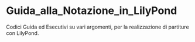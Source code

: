 # Guida_alla_Notazione_in_LilyPond
Codici Guida ed Esecutivi su vari argomenti, per la realizzazione di partiture con LilyPond.
